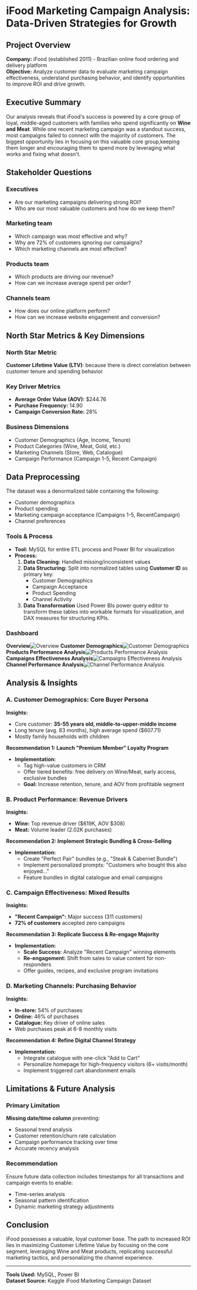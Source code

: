 # iFood Marketing Campaign Analysis: Data-Driven Strategies for Growth

## Project Overview
**Company:** iFood (established 2011) - Brazilian online food ordering and delivery platform  
**Objective:** Analyze customer data to evaluate marketing campaign effectiveness, understand purchasing behavior, and identify opportunities to improve ROI and drive growth.

## Executive Summary
Our analysis reveals that iFood's success is powered by a core group of loyal, middle-aged customers with families who spend significantly on **Wine and Meat**. While one recent marketing campaign was a standout success, most campaigns failed to connect with the majority of customers. The biggest opportunity lies in focusing on this valuable core group,keeping them longer and encouraging them to spend more by leveraging what works and fixing what doesn't.

## Stakeholder Questions

### Executives
- Are our marketing campaigns delivering strong ROI?
- Who are our most valuable customers and how do we keep them?

### Marketing team
- Which campaign was most effective and why?
- Why are 72% of customers ignoring our campaigns?
- Which marketing channels are most effective?

### Products team
- Which products are driving our revenue?
- How can we increase average spend per order?

### Channels team
- How does our online platform perform?
- How can we increase website engagement and conversion?

## North Star Metrics & Key Dimensions

### North Star Metric
**Customer Lifetime Value (LTV)**: because there is direct correlation between customer tenure and spending behavior

### Key Driver Metrics
- **Average Order Value (AOV):** $244.76
- **Purchase Frequency:** 14.90
- **Campaign Conversion Rate:** 28%

### Business Dimensions
- Customer Demographics (Age, Income, Tenure)
- Product Categories (Wine, Meat, Gold, etc.)
- Marketing Channels (Store, Web, Catalogue)
- Campaign Performance (Campaign 1-5, Recent Campaign)

## Data Preprocessing

The dataset was a denormalized table containing the following:
- Customer demographics
- Product spending
- Marketing campaign acceptance (Campaigns 1-5, RecentCampaign)
- Channel preferences

### Tools & Process
- **Tool:** MySQL for entire ETL process and Power BI for visualization
- **Process:**
  1. **Data Cleaning:** Handled missing/inconsistent values
  2. **Data Structuring:** Split into normalized tables using **Customer ID** as primary key:
     - Customer Demographics
     - Campaign Acceptance
     - Product Spending
     - Channel Activity
  3. **Data Transformation** Used Power BIs power query editor to transform these tables into workable formats for visualization, and DAX measures for structuring KPIs.

### Dashboard
**Overview**![Overview](Images/overview.png) **Customer Demographics**![Customer Demographics](Images/demographics.png) **Products Performance Analysis**![Products Performance Analysis](Images/products.png)
**Campaigns Effectiveness Analysis**![Campaigns Effectiveness Analysis](Images/campaigns.png) **Channel Performance Analysis**![Channel Performance Analysis](Images/channels.png)
## Analysis & Insights

### A. Customer Demographics: Core Buyer Persona
**Insights:**
- Core customer: **35-55 years old, middle-to-upper-middle income**
- Long tenure (avg. 83 months), high average spend ($607.71)
- Mostly family households with children

**Recommendation 1: Launch "Premium Member" Loyalty Program**
- **Implementation:**
  - Tag high-value customers in CRM
  - Offer tiered benefits: free delivery on Wine/Meat, early access, exclusive bundles
  - **Goal:** Increase retention, tenure, and AOV from profitable segment

### B. Product Performance: Revenue Drivers
**Insights:**
- **Wine:** Top revenue driver ($619K, AOV $308)
- **Meat:** Volume leader (2.02K purchases)

**Recommendation 2: Implement Strategic Bundling & Cross-Selling**
- **Implementation:**
  - Create "Perfect Pair" bundles (e.g., "Steak & Cabernet Bundle")
  - Implement personalized prompts: "Customers who bought this also enjoyed..."
  - Feature bundles in digital catalogue and email campaigns

### C. Campaign Effectiveness: Mixed Results
**Insights:**
- **"Recent Campaign":** Major success (311 customers)
- **72% of customers** accepted zero campaigns

**Recommendation 3: Replicate Success & Re-engage Majority**
- **Implementation:**
  - **Scale Success:** Analyze "Recent Campaign" winning elements
  - **Re-engagement:** Shift from sales to value content for non-responders
  - Offer guides, recipes, and exclusive program invitations

### D. Marketing Channels: Purchasing Behavior
**Insights:**
- **In-store:** 54% of purchases
- **Online:** 46% of purchases
- **Catalogue:** Key driver of online sales
- Web purchases peak at 6-8 monthly visits

**Recommendation 4: Refine Digital Channel Strategy**
- **Implementation:**
  - Integrate catalogue with one-click "Add to Cart"
  - Personalize homepage for high-frequency visitors (6+ visits/month)
  - Implement triggered cart abandonment emails

## Limitations & Future Analysis

### Primary Limitation
**Missing date/time column** preventing:
- Seasonal trend analysis
- Customer retention/churn rate calculation
- Campaign performance tracking over time
- Accurate recency analysis

### Recommendation
Ensure future data collection includes timestamps for all transactions and campaign events to enable:
- Time-series analysis
- Seasonal pattern identification
- Dynamic marketing strategy adjustments

## Conclusion
iFood possesses a valuable, loyal customer base. The path to increased ROI lies in maximizing Customer Lifetime Value by focusing on the core segment, leveraging Wine and Meat products, replicating successful marketing tactics, and personalizing the channel experience.

---
**Tools Used:** MySQL, Power BI  
**Dataset Source:** Kaggle iFood Marketing Campaign Dataset
